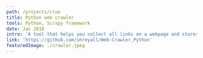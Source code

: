 ```yaml
---
path: /projects/clue
title: Python web crawler
tools: Python, Scrapy framework
date: Jan 2018
intro: 'A tool that helps you collect all links on a webpage and stores them at a location of choice'
link: 'https://github.com/shreyall/Web-Crawler_Python'
featuredImage: ./crawler.jpeg
---
```


